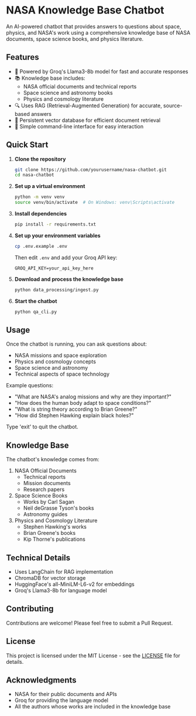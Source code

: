 # NASA Knowledge Base Chatbot

An AI-powered chatbot that provides answers to questions about space, physics, and NASA's work using a comprehensive knowledge base of NASA documents, space science books, and physics literature.

## Features

- 🤖 Powered by Groq's Llama3-8b model for fast and accurate responses
- 📚 Knowledge base includes:
  - NASA official documents and technical reports
  - Space science and astronomy books
  - Physics and cosmology literature
- 🔍 Uses RAG (Retrieval-Augmented Generation) for accurate, source-based answers
- 💾 Persistent vector database for efficient document retrieval
- 📝 Simple command-line interface for easy interaction

## Quick Start

1. **Clone the repository**
   ```bash
   git clone https://github.com/yourusername/nasa-chatbot.git
   cd nasa-chatbot
   ```

2. **Set up a virtual environment**
   ```bash
   python -m venv venv
   source venv/bin/activate  # On Windows: venv\Scripts\activate
   ```

3. **Install dependencies**
   ```bash
   pip install -r requirements.txt
   ```

4. **Set up your environment variables**
   ```bash
   cp .env.example .env
   ```
   Then edit `.env` and add your Groq API key:
   ```
   GROQ_API_KEY=your_api_key_here
   ```

5. **Download and process the knowledge base**
   ```bash
   python data_processing/ingest.py
   ```

6. **Start the chatbot**
   ```bash
   python qa_cli.py
   ```

## Usage

Once the chatbot is running, you can ask questions about:
- NASA missions and space exploration
- Physics and cosmology concepts
- Space science and astronomy
- Technical aspects of space technology

Example questions:
- "What are NASA's analog missions and why are they important?"
- "How does the human body adapt to space conditions?"
- "What is string theory according to Brian Greene?"
- "How did Stephen Hawking explain black holes?"

Type 'exit' to quit the chatbot.

## Knowledge Base

The chatbot's knowledge comes from:
1. NASA Official Documents
   - Technical reports
   - Mission documents
   - Research papers
2. Space Science Books
   - Works by Carl Sagan
   - Neil deGrasse Tyson's books
   - Astronomy guides
3. Physics and Cosmology Literature
   - Stephen Hawking's works
   - Brian Greene's books
   - Kip Thorne's publications

## Technical Details

- Uses LangChain for RAG implementation
- ChromaDB for vector storage
- HuggingFace's all-MiniLM-L6-v2 for embeddings
- Groq's Llama3-8b for language model

## Contributing

Contributions are welcome! Please feel free to submit a Pull Request.

## License

This project is licensed under the MIT License - see the [LICENSE](LICENSE) file for details.

## Acknowledgments

- NASA for their public documents and APIs
- Groq for providing the language model
- All the authors whose works are included in the knowledge base
